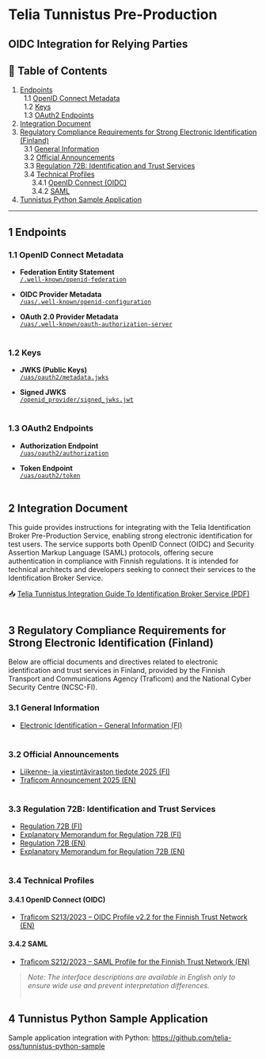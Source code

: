 # Telia Tunnistus Pre-Production 
## OIDC Integration for Relying Parties

## 📑 Table of Contents
1. [Endpoints](#1-endpoints)  
   &nbsp;&nbsp;1.1 [OpenID Connect Metadata](#11-openid-connect-metadata)  
   &nbsp;&nbsp;1.2 [Keys](#12-keys)  
   &nbsp;&nbsp;1.3 [OAuth2 Endpoints](#13-oauth2-endpoints)  
2. [Integration Document](#2-integration-document)  
3. [Regulatory Compliance Requirements for Strong Electronic Identification (Finland)](#3-regulatory-compliance-requirements-for-strong-electronic-identification-finland)  
   &nbsp;&nbsp;3.1 [General Information](#31-general-information)  
   &nbsp;&nbsp;3.2 [Official Announcements](#32-official-announcements)  
   &nbsp;&nbsp;3.3 [Regulation 72B: Identification and Trust Services](#33-regulation-72b-identification-and-trust-services)  
   &nbsp;&nbsp;3.4 [Technical Profiles](#34-technical-profiles)  
   &nbsp;&nbsp;&nbsp;&nbsp;&nbsp;&nbsp;3.4.1 [OpenID Connect (OIDC)](#341-openid-connect-oidc)  
   &nbsp;&nbsp;&nbsp;&nbsp;&nbsp;&nbsp;3.4.2 [SAML](#342-saml)
4. [Tunnistus Python Sample Application](#4-tunnistus-python-sample-application)

---

## 1 Endpoints

### 1.1 OpenID Connect Metadata

- **Federation Entity Statement**  
  [`/.well-known/openid-federation`](https://tunnistus-pp.telia.fi/.well-known/openid-federation)

- **OIDC Provider Metadata**  
  [`/uas/.well-known/openid-configuration`](https://tunnistus-pp.telia.fi/uas/.well-known/openid-configuration)

- **OAuth 2.0 Provider Metadata**  
  [`/uas/.well-known/oauth-authorization-server`](https://tunnistus-pp.telia.fi/uas/.well-known/oauth-authorization-server)
<br/><br/>

### 1.2 Keys

- **JWKS (Public Keys)**  
  [`/uas/oauth2/metadata.jwks`](https://tunnistus-pp.telia.fi/uas/oauth2/metadata.jwks)

- **Signed JWKS**  
  [`/openid_provider/signed_jwks.jwt`](https://tunnistus-pp.telia.fi/openid_provider/signed_jwks.jwt)
<br/><br/>

### 1.3 OAuth2 Endpoints

- **Authorization Endpoint**  
  [`/uas/oauth2/authorization`](https://tunnistus-pp.telia.fi/uas/oauth2/authorization)

- **Token Endpoint**  
  [`/uas/oauth2/token`](https://tunnistus-pp.telia.fi/uas/oauth2/token)
<br/><br/>

## 2 Integration Document

This guide provides instructions for integrating with the Telia Identification Broker Pre-Production Service, enabling strong electronic identification for test users. The service supports both OpenID Connect (OIDC) and Security Assertion Markup Language (SAML) protocols, offering secure authentication in compliance with Finnish regulations. It is intended for technical architects and developers seeking to connect their services to the Identification Broker Service.

📥 [Telia Tunnistus Integration Guide To Identification Broker Service (PDF)](files/Telia%20Tunnistus%20-%20Integration%20guide%20to%20identification%20broker%20service%20v2.30.pdf)
<br/><br/>

## 3 Regulatory Compliance Requirements for Strong Electronic Identification (Finland)

Below are official documents and directives related to electronic identification and trust services in Finland, provided by the Finnish Transport and Communications Agency (Traficom) and the National Cyber Security Centre (NCSC-FI).

### 3.1 General Information

- [Electronic Identification – General Information (FI)](https://www.kyberturvallisuuskeskus.fi/fi/toimintamme/saantely-ja-valvonta/sahkoinen-tunnistaminen)
<br/><br/>

### 3.2 Official Announcements

- [Liikenne- ja viestintäviraston tiedote 2025 (FI)](https://www.kyberturvallisuuskeskus.fi/sites/default/files/media/file/Liikenne-ja_viestint%C3%A4viraston_tiedote_2025.pdf)
- [Traficom Announcement 2025 (EN)](https://www.kyberturvallisuuskeskus.fi/sites/default/files/media/file/Traficom_Announcement_2025_EN.pdf)
<br/><br/>

### 3.3 Regulation 72B: Identification and Trust Services

- [Regulation 72B (FI)](https://www.kyberturvallisuuskeskus.fi/sites/default/files/media/file/M72B_2022_M%C3%84%C3%84R%C3%84YS_72B_tunnistus-_ja_luottamuspalvelut_julkaistu.pdf)
- [Explanatory Memorandum for Regulation 72B (FI)](https://www.kyberturvallisuuskeskus.fi/sites/default/files/media/file/M72B_2022_M%C3%84%C3%84R%C3%84YS_72B_tunnistus-_ja_luottamuspalvelut_PERUSTELUMUISTIO.pdf)
- [Regulation 72B (EN)](https://www.kyberturvallisuuskeskus.fi/sites/default/files/media/file/M72B_2022_M%C3%84%C3%84R%C3%84YS_72B_tunnistus-_ja_luottamuspalvelut_ENG_julkaistu.pdf)
- [Explanatory Memorandum for Regulation 72B (EN)](https://www.kyberturvallisuuskeskus.fi/sites/default/files/media/file/M72B_2022_M%C3%84%C3%84R%C3%84YS_72B_tunnistus-_ja_luottamuspalvelut_PERUSTELUMUISTIO_ENG.pdf)
<br/><br/>

### 3.4 Technical Profiles

#### 3.4.1 OpenID Connect (OIDC)

- [Traficom S213/2023 – OIDC Profile v2.2 for the Finnish Trust Network (EN)](https://www.kyberturvallisuuskeskus.fi/sites/default/files/media/file/Traficom_S213_2023_OIDC_Profile_v2_2_for_the_Finnish_Trust_Network_EN.pdf)

#### 3.4.2 SAML

- [Traficom S212/2023 – SAML Profile for the Finnish Trust Network (EN)](https://www.kyberturvallisuuskeskus.fi/sites/default/files/media/file/Traficom_S212_2023_SAML_Profile_for_the_Finnish_Trust_Network_EN.pdf)

> _Note: The interface descriptions are available in English only to ensure wide use and prevent interpretation differences._
<br/><br/>

## 4 Tunnistus Python Sample Application

Sample application integration with Python: https://github.com/telia-oss/tunnistus-python-sample

